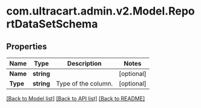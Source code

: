 # com.ultracart.admin.v2.Model.ReportDataSetSchema
## Properties

Name | Type | Description | Notes
------------ | ------------- | ------------- | -------------
**Name** | **string** |  | [optional] 
**Type** | **string** | Type of the column. | [optional] 


[[Back to Model list]](../README.md#documentation-for-models) [[Back to API list]](../README.md#documentation-for-api-endpoints) [[Back to README]](../README.md)


